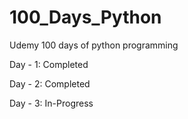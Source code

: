 # 100_Days_Python
Udemy 100 days of python programming

Day - 1: Completed

Day - 2: Completed

Day - 3: In-Progress